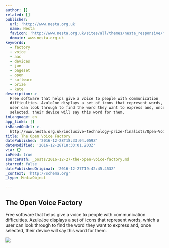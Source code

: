 ```yaml
---
author: []
related: []
publisher:
  url: 'http://www.nesta.org.uk'
  name: Nesta
  favicon: 'http://www.nesta.org.uk/sites/all/themes/nesta_responsive/favicon.ico'
  domain: www.nesta.org.uk
keywords:
  - factory
  - voice
  - aac
  - devices
  - joe
  - pageset
  - open
  - software
  - prize
  - kate
description: >-
  Free software that helps give a voice to people with communication
  difficulties. AzuleJoe displays a set of icons that represent words, which a
  user can look through to find the word they want to express and, once
  selected, their device will say this word for them.
inLanguage: en
app_links: []
isBasedOnUrl: >-
  http://www.nesta.org.uk/inclusive-technology-prize-finalists/Open-Voice-Factory
title: The Open Voice Factory
datePublished: '2016-12-28T18:33:04.059Z'
dateModified: '2016-12-28T18:33:01.203Z'
via: {}
inFeed: true
sourcePath: _posts/2016-12-27-the-open-voice-factory.md
starred: false
datePublishedOriginal: '2016-12-27T19:42:45.453Z'
_context: 'http://schema.org'
_type: MediaObject

---
```

<article style=""><h1>The Open Voice Factory</h1><p>Free software that helps give a voice to people with communication difficulties. AzuleJoe displays a set of icons that represent words, which a user can look through to find the word they want to express and, once selected, their device will say this word for them.</p><img src="http://www.nesta.org.uk/sites/default/files/azulejoe_6_1950_x_670_px_-_header.jpg" /></article>